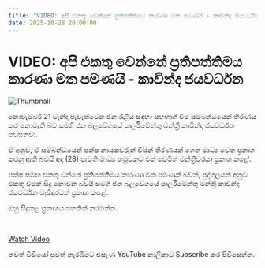 ```yaml
---
title: "VIDEO: අපි එකතු වෙන්නේ ප්‍රතිපත්තිමය කාරණා මත පමණයි - කාවින්ද ජයවර්ධන"
date: 2025-10-28 20:00:00
---
```


# VIDEO: අපි එකතු වෙන්නේ ප්‍රතිපත්තිමය කාරණා මත පමණයි - කාවින්ද ජයවර්ධන

![Thumbnail](https://helakuru.sgp1.cdn.digitaloceanspaces.com/esana/images/lib/kavinda-video.jpg)

නොවැම්බර් 21 වැනිදා පැවැත්වෙන ජන රැළිය සඳහා සහභාගී වීම සම්බන්ධයෙන් තීරණය කර නොමැති බව සමගි ජන බලවේගයේ පාර්ලිමේන්තු මන්ත්‍රී කාවින්ද ජයවර්ධන පවසනවා.

ඒ අනුව, ඒ සම්බන්ධයෙන් පක්ෂ නායකවරුන් විසින් තීරණයක් ගෙන මාධ්‍ය වෙත ප්‍රකාශ කරනු ඇති බවයි අද (28) පැවති මාධ්‍ය හමුවකට එක් වෙමින් මන්ත්‍රීවරයා ප්‍රකාශ කළේ.

පක්ෂ සමඟ එකතු වන්නේ ප්‍රතිපත්තිමය කාරණා මත පමණක් බවත්, පුද්ගලයන් අනුව එකතු වීමක් සිදු නොවන බවයි සමගි ජන බලවේගයේ පාර්ලිමේන්තු මන්ත්‍රී කාවින්ද ජයවර්ධන වැඩිදුරටත් ප්‍රකාශ කළේ.

ඔහු සිදුකළ ප්‍රකාශය පහතින් නරඹන්න.

 

[Watch Video](https://youtube.com/embed/tX9h4QbtzAE)

තවත් වීඩියෝ පුවත් නැරඹීමට එසැණ YouTube නාලිකාව Subscribe කර පිවිසෙන්න.

